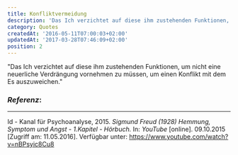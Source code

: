 ```yaml
---
title: Konfliktvermeidung
description: 'Das Ich verzichtet auf diese ihm zustehenden Funktionen, um nicht eine neuerliche Verdrängung vornehmen...'
category: Quotes
createdAt: '2016-05-11T07:00:03+02:00'
updatedAt: '2017-03-28T07:46:09+02:00'
position: 2
---
```


"Das Ich verzichtet auf diese ihm zustehenden Funktionen, um nicht eine neuerliche Verdrängung vornehmen zu müssen, um einen Konflikt mit dem Es auszuweichen."

### *Referenz*:

---

Id - Kanal für Psychoanalyse, 2015. _Sigmund Freud (1928) Hemmung, Symptom und Angst - 1.Kapitel - Hörbuch._ In: _YouTube_ [online]. 09.10.2015 [Zugriff am: 11.05.2016]. Verfügbar unter: https://www.youtube.com/watch?v=nBPsyic8Cu8 <i class="zmdi zmdi-open-in-new"></i></a>

